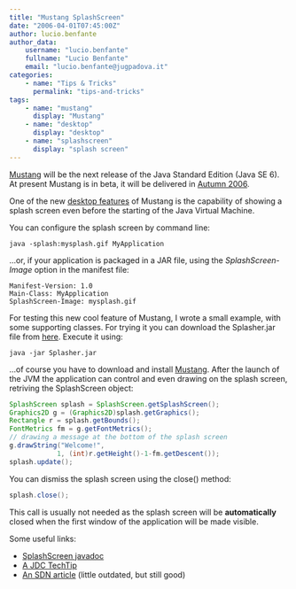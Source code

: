 ```yaml
---
title: "Mustang SplashScreen"
date: "2006-04-01T07:45:00Z"
author: lucio.benfante
author_data:
    username: "lucio.benfante"
    fullname: "Lucio Benfante"
    email: "lucio.benfante@jugpadova.it"
categories:
    - name: "Tips & Tricks"
      permalink: "tips-and-tricks"
tags:
    - name: "mustang"
      display: "Mustang"
    - name: "desktop"
      display: "desktop"
    - name: "splashscreen"
      display: "splash screen"
---
```

[Mustang](https://mustang.dev.java.net/) will be the next release of the Java Standard Edition (Java SE 6). At present Mustang is in beta, it will be delivered in [Autumn 2006](http://weblogs.java.net/blog/ray_gans/archive/2006/01/where_we_are_wi.html).

One of the new [desktop features](http://java.sun.com/developer/technicalArticles/J2SE/Desktop/mustang/index.html)
of Mustang is the capability of showing a splash screen even before the starting of the Java Virtual Machine.

You can configure the splash screen by command line:
```
java -splash:mysplash.gif MyApplication
```
...or, if your application is packaged in a JAR file, using the _SplashScreen-Image_ option in the manifest file:
```
Manifest-Version: 1.0
Main-Class: MyApplication
SplashScreen-Image: mysplash.gif
```
For testing this new cool feature of Mustang, I wrote a small example, with some supporting classes. For trying it you can download the Splasher.jar file from [here](http://www.snipurl.com/bencode). Execute it using:
```
java -jar Splasher.jar
```
...of course you have to download and install [Mustang](https://mustang.dev.java.net/).
After the launch of the JVM the application can control and even drawing on the splash screen, retriving the SplashScreen object:
```java
SplashScreen splash = SplashScreen.getSplashScreen();
Graphics2D g = (Graphics2D)splash.getGraphics();
Rectangle r = splash.getBounds();
FontMetrics fm = g.getFontMetrics();
// drawing a message at the bottom of the splash screen
g.drawString("Welcome!",
            1, (int)r.getHeight()-1-fm.getDescent());
splash.update();
```
You can dismiss the splash screen using the close() method:
```java
splash.close();
```
This call is usually not needed as the splash screen will be **automatically** closed when the first window of the application will be made visible.

Some useful links:

* [SplashScreen javadoc](http://download.java.net/jdk6/docs/api/java/awt/SplashScreen.html)
* [A JDC TechTip](http://java.sun.com/developer/JDCTechTips/2005/tt1115.html)
* [An SDN article](http://java.sun.com/developer/technicalArticles/J2SE/Desktop/mustang/splashscreen/) (little outdated, but still good)
